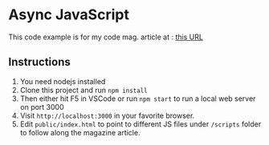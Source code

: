 # Async JavaScript

This code example is for my code mag. article at : [this URL](https://codemag.com/Article/2405021/Async-Programming-in-JavaScript)

## Instructions

1. You need nodejs installed
2. Clone this project and run `npm install`
3. Then either hit F5 in VSCode or run `npm start` to run a local web server on port 3000
4. Visit `http://localhost:3000` in your favorite browser.
5. Edit `public/index.html` to point to different JS files under `/scripts` folder to follow along the magazine article.

